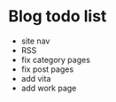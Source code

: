 # Blog todo list

  - site nav
  - RSS
  - fix category pages
  - fix post pages
  - add vita
  - add work page


